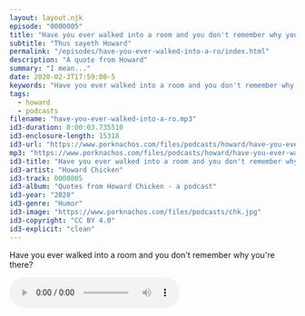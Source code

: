 ```yaml
---
layout: layout.njk
episode: "0000005"
title: "Have you ever walked into a room and you don't remember why you're there?"
subtitle: "Thus sayeth Howard"
permalink: "/episodes/have-you-ever-walked-into-a-ro/index.html"
description: "A quote from Howard"
summary: "I mean..."
date: 2020-02-3T17:59:00-5
keywords: "Have you ever walked into a room and you don't remember why you're there?"
tags:
  - howard
  - podcasts
filename: "have-you-ever-walked-into-a-ro.mp3"
id3-duration: 0:00:03.735510
id3-enclosure-length: 15318
id3-url: "https://www.porknachos.com/files/podcasts/howard/have-you-ever-walked-into-a-ro.mp3"
mp3: "https://www.porknachos.com/files/podcasts/howard/have-you-ever-walked-into-a-ro.mp3"
id3-title: "Have you ever walked into a room and you don't remember why you're there?"
id3-artist: "Howard Chicken"
id3-track: 0000005
id3-album: "Quotes from Howard Chicken - a podcast"
id3-year: "2020"
id3-genre: "Humor"
id3-image: "https://www.porknachos.com/files/podcasts/chk.jpg"
id3-copyright: "CC BY 4.0"
id3-explicit: "clean"
---
```

Have you ever walked into a room and you don't remember why you're there?

<audio controls>
  <source src="https://www.porknachos.com/files/podcasts/howard/have-you-ever-walked-into-a-ro.mp3">
</audio>
